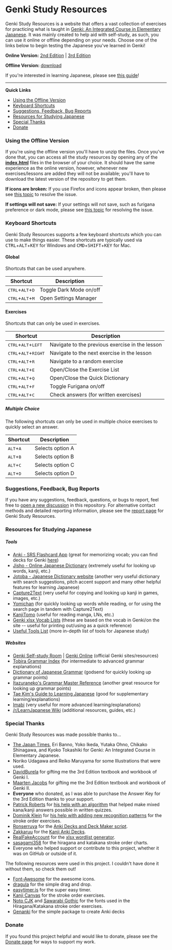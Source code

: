 ﻿# Genki Study Resources
Genki Study Resources is a website that offers a vast collection of exercises for practicing what is taught in [Genki: An Integrated Course in Elementary Japanese](http://genki.japantimes.co.jp/index_en). It was mainly created to help aid with self-study, as such, you can use it online or offline depending on your needs. Choose one of the links below to begin testing the Japanese you've learned in Genki!


**Online Version:** [2nd Edition](https://sethclydesdale.github.io/genki-study-resources/) | [3rd Edition](https://sethclydesdale.github.io/genki-study-resources/lessons-3rd/)

**Offline Version:** [download](https://github.com/SethClydesdale/genki-study-resources/archive/master.zip)

If you're interested in learning Japanese, please see [this guide](https://sethclydesdale.github.io/genki-study-resources/help/japanese-guide/)!

-----

**Quick Links**
- [Using the Offline Version](#using-the-offline-version)
- [Keyboard Shortcuts](#keyboard-shortcuts)
- [Suggestions, Feedback, Bug Reports](#suggestions-feedback-bug-reports)
- [Resources for Studying Japanese](#resources-for-studying-japanese)
- [Special Thanks](#special-thanks)
- [Donate](#donate)


### Using the Offline Version
If you're using the offline version you'll have to unzip the files. Once you've done that, you can access all the study resources by opening any of the [**index.html**](https://i62.servimg.com/u/f62/18/21/41/30/captur11.png) files in the browser of your choice. It should have the same experience as the online version, however, whenever new exercises/lessons are added they will not be available; you'll have to download the latest version of the repository to get them.

**If icons are broken:** If you use Firefox and icons appear broken, then please see [this topic](https://sethclydesdale.github.io/genki-study-resources/help/broken-icons/) to resolve the issue.

**If settings will not save:** If your settings will not save, such as furigana preference or dark mode, please see [this topic](https://sethclydesdale.github.io/genki-study-resources/help/stuck-loading/) for resolving the issue.


### Keyboard Shortcuts
Genki Study Resources supports a few keyboard shortcuts which you can use to make things easier. These shortcuts are typically used via <kbd>CTRL</kbd>+<kbd>ALT</kbd>+<kbd>KEY</kbd> for Windows and <kbd>CMD</kbd>+<kbd>SHIFT</kbd>+<kbd>KEY</kbd> for Mac.

#### Global
Shortcuts that can be used anywhere.

| Shortcut | Description |
| -------- | ----------- |
| <kbd>CTRL</kbd>+<kbd>ALT</kbd>+<kbd>D</kbd> | Toggle Dark Mode on/off |
| <kbd>CTRL</kbd>+<kbd>ALT</kbd>+<kbd>M</kbd> | Open Settings Manager |

#### Exercises
Shortcuts that can only be used in exercises.

| Shortcut | Description |
| -------- | ----------- |
| <kbd>CTRL</kbd>+<kbd>ALT</kbd>+<kbd>LEFT</kbd> | Navigate to the previous exercise in the lesson |
| <kbd>CTRL</kbd>+<kbd>ALT</kbd>+<kbd>RIGHT</kbd> | Navigate to the next exercise in the lesson |
| <kbd>CTRL</kbd>+<kbd>ALT</kbd>+<kbd>R</kbd> | Navigate to a random exercise |
| <kbd>CTRL</kbd>+<kbd>ALT</kbd>+<kbd>E</kbd> | Open/Close the Exercise List |
| <kbd>CTRL</kbd>+<kbd>ALT</kbd>+<kbd>Q</kbd> | Open/Close the Quick Dictionary |
| <kbd>CTRL</kbd>+<kbd>ALT</kbd>+<kbd>F</kbd> | Toggle Furigana on/off |
| <kbd>CTRL</kbd>+<kbd>ALT</kbd>+<kbd>C</kbd> | Check answers (for written exercises) |

##### Multiple Choice
The following shortcuts can only be used in multiple choice exercises to quickly select an answer.

| Shortcut | Description |
| -------- | ----------- |
| <kbd>ALT</kbd>+<kbd>A</kbd> | Selects option A |
| <kbd>ALT</kbd>+<kbd>B</kbd> | Selects option B |
| <kbd>ALT</kbd>+<kbd>C</kbd> | Selects option C |
| <kbd>ALT</kbd>+<kbd>D</kbd> | Selects option D |


### Suggestions, Feedback, Bug Reports
If you have any suggestions, feedback, questions, or bugs to report, feel free to [open a new discussion](https://github.com/SethClydesdale/genki-study-resources/discussions) in this repository. For alternative contact methods and detailed reporting information, please see the [report page](https://sethclydesdale.github.io/genki-study-resources/report/) for Genki Study Resources.


### Resources for Studying Japanese

##### Tools
- [Anki - SRS Flashcard App](https://apps.ankiweb.net/) (great for memorizing vocab; you can find decks for Genki [here](https://sethclydesdale.github.io/genki-study-resources/help/anki-decks/))
- [Jisho - Online Japanese Dictionary](http://jisho.org/) (extremely useful for looking up words, kanji, etc.)
- [Jotoba - Japanese Dictionary website](https://jotoba.de/) (another very useful dictionary with search suggestions, pitch accent support and many other helpful features for learning Japanese)
- [Capture2Text](http://capture2text.sourceforge.net/) (very useful for copying and looking up kanji in games, images, etc.)
- [Yomichan](https://foosoft.net/projects/yomichan/) (for quickly looking up words while reading, or for using the search page in tandem with Capture2Text)
- [KanjiTomo](https://www.kanjitomo.net/) (useful for reading manga, LNs, etc.)
- [Genki xlsx Vocab Lists](https://github.com/SethClydesdale/genki-study-resources/tree/master/resources/tools/wordlist_E-J) (these are based on the vocab in Genki/on the site -- useful for printing out/using as a quick reference)
- [Useful Tools List](https://sethclydesdale.github.io/genki-study-resources/help/japanese-guide/#tools) (more in-depth list of tools for Japanese study)

##### Websites
- [Genki Self-study Room](http://genki.japantimes.co.jp/self_en) | [Genki Online](https://genki3.japantimes.co.jp/) (official Genki sites/resources)
- [Tobira Grammar Index](https://sethclydesdale.github.io/tobira-study-resources/lessons/appendix/grammar-index/) (for intermediate to advanced grammar explanations)
- [Dictionary of Japanese Grammar](https://core6000.neocities.org/dojg/) (godsend for quickly looking up grammar points)
- [Itazuraneko's Grammar Master Reference](https://kenrick95.github.io/itazuraneko/grammar/masterreference) (another great resource for looking up grammar points)
- [Tae Kim's Guide to Learning Japanese](http://www.guidetojapanese.org/learn/) (good for supplementary learning/explanations)
- [Imabi](http://www.imabi.net/) (very useful for more advanced learning/explanations)
- [/r/LearnJapanese Wiki](https://www.reddit.com/r/LearnJapanese/wiki/index) (additional resources, guides, etc.)


### Special Thanks
Genki Study Resources was made possible thanks to...
- [The Japan Times](https://bookclub.japantimes.co.jp/en/), Eri Banno, Yoko Ikeda, Yutaka Ohno, Chikako Shinagawa, and Kyoko Tokashiki for Genki: An Integrated Course in Elementary Japanese.
- Noriko Udagawa and Reiko Maruyama for some Illustrations that were used.
- [DavidBurela](https://github.com/DavidBurela) for gifting me the 3rd Edition textbook and workbook of Genki I.
- [Maarten Jacobs](https://github.com/maartenJacobs) for gifting me the 3rd Edition textbook and workbook of Genki II.
- **Everyone** who donated, as I was able to purchase the Answer Key for the 3rd Edition thanks to your support.
- [Patrick Roberts](https://github.com/patrickroberts) for [his help with an algorithm](https://stackoverflow.com/a/59337819/12502093) that helped make mixed kana/kanji answers possible in written quizzes.
- [Dominik Klein](https://github.com/asdfjkl) for [his help with adding new recognition patterns](https://github.com/asdfjkl/kanjicanvas/issues/1) for the stroke order exercises.
- [Ronserruya](https://github.com/Ronserruya) for the [Anki Decks and Deck Maker script](https://github.com/SethClydesdale/genki-study-resources/pull/89).
- [Zakkaruu](https://github.com/Zakkaruu) for the [Kanji Anki Decks](https://github.com/SethClydesdale/genki-study-resources/issues/192).
- [RealFakeAccount](https://github.com/RealFakeAccount) for the [xlsx wordlist generator](https://github.com/SethClydesdale/genki-study-resources/pull/109).
- [sasagami358](http://sasagami358.blog.fc2.com/blog-entry-593.html) for the hiragana and katakana stroke order charts.
- Everyone who helped support or contribute to this project, whether it was on GitHub or outside of it.

The following resources were used in this project. I couldn't have done it without them, so check them out!
- [Font-Awesome](https://github.com/FortAwesome/Font-Awesome) for the awesome icons.
- [dragula](https://github.com/bevacqua/dragula) for the simple drag and drop.
- [easytimer.js](https://github.com/albert-gonzalez/easytimer.js) for the super easy timer.
- [Kanji Canvas](https://github.com/asdfjkl/kanjicanvas) for the stroke order exercises.
- [Noto CJK](https://www.google.com/get/noto/help/cjk/) and [Sawarabi Gothic](https://fonts.google.com/specimen/Sawarabi+Gothic) for the fonts used in the Hiragana/Katakana stroke order exercises.
- [Genanki](https://github.com/kerrickstaley/genanki) for the simple package to create Anki decks

### Donate
If you found this project helpful and would like to donate, please see the [Donate page](https://sethclydesdale.github.io/genki-study-resources/donate/) for ways to support my work.
